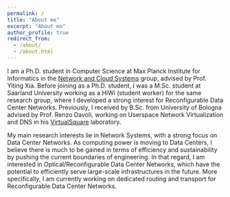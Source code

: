 ```yaml
---
permalink: /
title: "About me"
excerpt: "About me"
author_profile: true
redirect_from: 
  - /about/
  - /about.html
---
```


I am a Ph.D. student in Computer Science at Max Planck Institute for Informatics in the [Network and Cloud Systems](https://www.mpi-inf.mpg.de/departments/network-and-cloud-systems) group, advised by Prof. Yiting Xia.
Before joining as a Ph.D. student, I was a M.Sc. student at Saarland University working as a HiWi (student worker) for the same research group, where I developed a strong interest for Reconfigurable Data Center Networks.
Previously, I received by B.Sc. from University of Bologna advised by Prof. Renzo Davoli, working on Userspace Network Virtualization and DNS in his [VirtualSquare](wiki.virtualsquare.org/) laboratory.

My main research interests lie in Network Systems, with a strong focus on Data Center Networks. 
As computing power is moving to Data Centers, I believe there is much to be gained in terms of efficiency and sustainability by pushing the current boundaries of engineering. 
In that regard, I am interested in Optical/Reconfigurable Data Center Networks, which have the potential to efficiently serve large-scale infrastructures in the future.
More specifically, I am currently working on dedicated routing and transport for Reconfigurable Data Center Networks.
